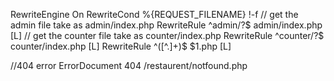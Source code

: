 RewriteEngine On
RewriteCond %{REQUEST_FILENAME} !-f
// get the admin file take as admin/index.php
RewriteRule ^admin/?$ admin/index.php [L]
// get the counter file take as counter/index.php
RewriteRule ^counter/?$ counter/index.php [L]
RewriteRule ^([^\.]+)$ $1.php [L]

//404 error
ErrorDocument 404 /restaurent/notfound.php

